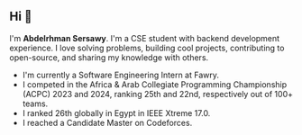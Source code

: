 ## Hi 👋

I'm **Abdelrhman Sersawy**. I'm a CSE student with backend development experience. I love solving problems, building cool projects, contributing to open-source, and sharing my knowledge with others.

- I'm currently a Software Engineering Intern at Fawry.
- I competed in the Africa & Arab Collegiate Programming Championship (ACPC) 2023 and 2024, ranking 25th and 22nd, respectively out of 100+ teams.
- I ranked 26th globally in Egypt in IEEE Xtreme 17.0.
- I reached a Candidate Master on Codeforces.


